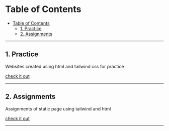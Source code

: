 # Table of Contents
- [Table of Contents](#table-of-contents)
  - [1. Practice](#1-practice)
  - [2. Assignments](#2-assignments)

<hr/>

## 1. Practice

Websites created using html and tailwind css for practice

[check it out]()

<hr/>

## 2. Assignments

Assignments of static page using tailwind and html

[check it out](./2.%20Assigments/readme.md)

<hr/>